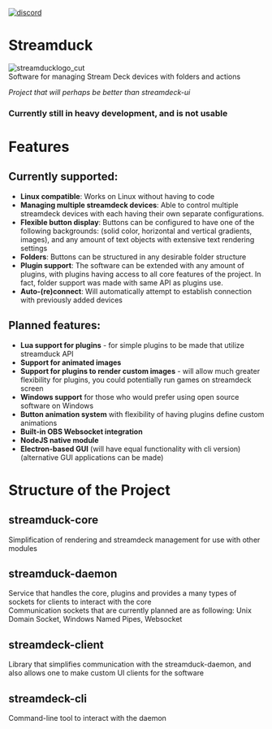 [![discord](https://img.shields.io/badge/Discord-blue?style=for-the-badge)](https://discord.gg/zTvhS7eYuQ)
# Streamduck
![streamducklogo_cut](https://user-images.githubusercontent.com/12719947/151142599-07620c87-3b51-4a65-b956-4a5902f2f52c.png)
<br>
Software for managing Stream Deck devices with folders and actions

*Project that will perhaps be better than streamdeck-ui*

### Currently still in heavy development, and is not usable

# Features
## Currently supported:
* **Linux compatible**: Works on Linux without having to code
* **Managing multiple streamdeck devices**: Able to control multiple streamdeck devices with each having their own separate configurations.
* **Flexible button display**: Buttons can be configured to have one of the following backgrounds: (solid color, horizontal and vertical gradients, images), and any amount of text objects with extensive text rendering settings
* **Folders**: Buttons can be structured in any desirable folder structure
* **Plugin support**: The software can be extended with any amount of plugins, with plugins having access to all core features of the project. In fact, folder support was made with same API as plugins use.
* **Auto-(re)connect**: Will automatically attempt to establish connection with previously added devices
## Planned features:
* **Lua support for plugins** - for simple plugins to be made that utilize streamduck API
* **Support for animated images**
* **Support for plugins to render custom images** - will allow much greater flexibility for plugins, you could potentially run games on streamdeck screen
* **Windows support** for those who would prefer using open source software on Windows
* **Button animation system** with flexibility of having plugins define custom animations
* **Built-in OBS Websocket integration**
* **NodeJS native module**
* **Electron-based GUI** (will have equal functionality with cli version) (alternative GUI applications can be made)

# Structure of the Project
## streamduck-core
Simplification of rendering and streamdeck management for use with other modules
## streamduck-daemon
Service that handles the core, plugins and provides a many types of sockets for clients to interact with the core<br>
Communication sockets that are currently planned are as following: Unix Domain Socket, Windows Named Pipes, Websocket
## streamdeck-client
Library that simplifies communication with the streamduck-daemon, and also allows one to make custom UI clients for the software
## streamdeck-cli
Command-line tool to interact with the daemon
